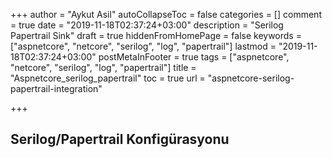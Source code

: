 +++
author = "Aykut Asil"
autoCollapseToc = false
categories = []
comment = true
date = "2019-11-18T02:37:24+03:00"
description = "Serilog Papertrail Sink"
draft = true
hiddenFromHomePage = false
keywords = ["aspnetcore", "netcore", "serilog", "log", "papertrail"]
lastmod = "2019-11-18T02:37:24+03:00"
postMetaInFooter = true
tags = ["aspnetcore", "netcore", "serilog", "log", "papertrail"]
title = "Aspnetcore_serilog_papertrail"
toc = true
url = "aspnetcore-serilog-papertrail-integration"

+++

## Serilog/Papertrail Konfigürasyonu

